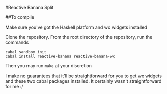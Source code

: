 #Reactive Banana Split

##To compile

Make sure you've got the Haskell platform and wx widgets installed

Clone the repository.  From the root directory of the repository, run the commands

```
cabal sandbox init
cabal install reactive-banana reactive-banana-wx
```

Then you may run `make` at your discretion

I make no guarantees that it'll be straightforward for you to get wx widgets and these two cabal packages installed.  It certainly wasn't straightforward for me :/